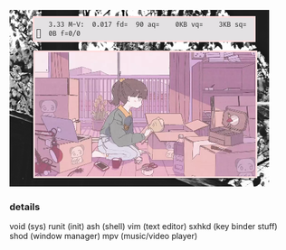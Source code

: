 ![img](untitled.png)

### details
void   (sys)
runit  (init)
ash    (shell)
vim    (text editor)
sxhkd  (key binder stuff)
shod   (window manager)
mpv    (music/video player)
